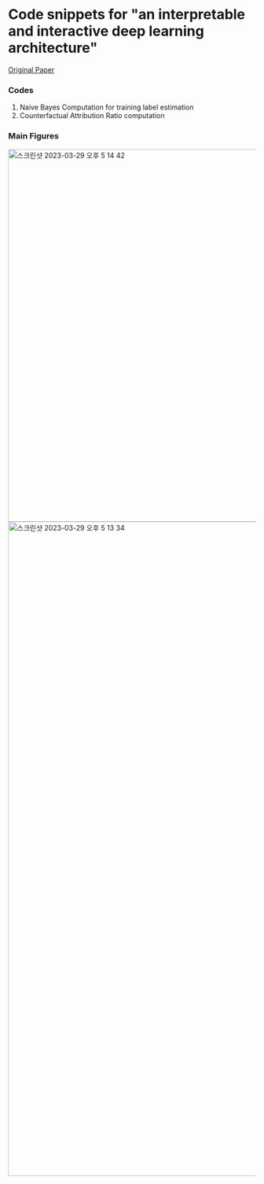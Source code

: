 # Code snippets for "an interpretable and interactive deep learning architecture"

[Original Paper](https://www.nature.com/articles/s41598-023-32518-3)

### Codes
1. Naive Bayes Computation for training label estimation
2. Counterfactual Attribution Ratio computation

### Main Figures
<img width="757" alt="스크린샷 2023-03-29 오후 5 14 42" src="https://user-images.githubusercontent.com/8290383/228470272-1645f650-de08-4ade-ac43-f9ddab354582.png">

<img width="1330" alt="스크린샷 2023-03-29 오후 5 13 34" src="https://user-images.githubusercontent.com/8290383/228470001-b0c9ed1d-11a9-4b1b-bf46-58368fa47a69.png">

